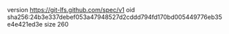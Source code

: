 version https://git-lfs.github.com/spec/v1
oid sha256:24b3e337debef053a47948527d2cddd794fd170bd005449776eb35e4e421ed3e
size 260
